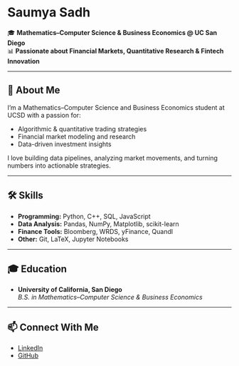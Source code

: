 # Saumya Sadh

🎓 **Mathematics–Computer Science & Business Economics @ UC San Diego**  
📊 **Passionate about Financial Markets, Quantitative Research & Fintech Innovation**

---

## 🚀 About Me
I’m a Mathematics–Computer Science and Business Economics student at UCSD with a passion for:
- Algorithmic & quantitative trading strategies
- Financial market modeling and research
- Data-driven investment insights

I love building data pipelines, analyzing market movements, and turning numbers into actionable strategies.

---

## 🛠 Skills
- **Programming:** Python, C++, SQL, JavaScript
- **Data Analysis:** Pandas, NumPy, Matplotlib, scikit-learn
- **Finance Tools:** Bloomberg, WRDS, yFinance, Quandl
- **Other:** Git, LaTeX, Jupyter Notebooks

---

## 🎓 Education
- **University of California, San Diego**  
  *B.S. in Mathematics–Computer Science & Business Economics*

---

## 📫 Connect With Me
- [LinkedIn](https://www.linkedin.com/in/your-linkedin)
- [GitHub](https://github.com/ssadh123)
